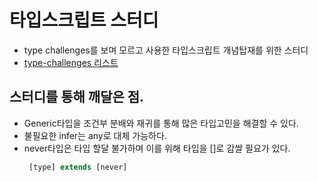 # 타입스크립트 스터디
 - type challenges를 보며 모르고 사용한 타입스크립트 개념탑재를 위한 스터디  
- [type-challenges 리스트](https://ghaiklor.github.io/type-challenges-solutions/ko/)  
## 스터디를 통해 깨달은 점.
 - Generic타입을 조건부 분배와 재귀를 통해 많은 타입고민을 해결할 수 있다.
 - 불필요한 infer는 any로 대체 가능하다.
 - never타입은 타입 할달 불가하며 이를 위해 타입을 []로 감쌀 필요가 있다.
    ```javascript
     [type] extends [never]
    ```
